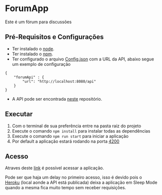 # ForumApp

Este é um fórum para discussões

## Pré-Requisitos e Configurações

- Ter instalado o [node](https://nodejs.org/en/).
- Ter instalado o [npm](https://www.npmjs.com/).
- Ter configurado o arquivo [Config.json](https://github.com/Renan-Saraiva/forum-app/blob/master/src/assets/config/config.json) com a URL da API, abaixo segue um exemplo de configuração

```
{    
    "forumApi" : {
        "url": "http://localhost:8080/api"
    }
}
```

- A API pode ser encontrada [neste](https://github.com/Renan-Saraiva/forum-api) repositório.

## Executar

1. Com o terminal de sua preferência entre na pasta raiz do projeto
2. Execute o comando `npm install` para instalar todas as dependências
3. Execute o comando `npm run start` para iniciar a aplicação
4. Por default a aplicação estará rodando na porta [4200](http://localhost:4200/)

## Acesso

Atraves deste [link](https://renan-saraiva.github.io/forum-app/home) é possível acessar a aplicação. 

Pode ser que haja um delay no primeiro acesso, isso é devido pois o [Heroku](https://www.heroku.com/) (local aonde a API está publicada) deixa a aplicação em Sleep Mode quando a mesma fica muito tempo sem receber requisições.
